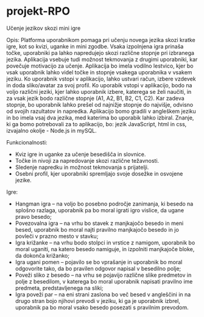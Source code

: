 # projekt-RPO
Učenje jezikov skozi mini igre

Opis:
Platforma uporabnikom pomaga pri učenju novega jezika skozi kratke igre, kot so kvizi, uganke in mini zgodbe. Vsaka izpolnjena igra prinaša točke, uporabniki pa lahko napredujejo skozi različne stopnje pri izbranega jezika. Aplikacija vsebuje tudi možnost tekmovanja z drugimi uporabniki, kar povečuje motivacijo za učenje. Aplikacija bo imela vodilno lestvico, kjer bo vsak uporabnik lahko videl točke in stopnje vsakega uporabnika v vsakem jeziku. Ko uporabnik vstopi v aplikacijo, lahko ustvari račun, izbere vzdevek in doda sliko/avatar za svoj profil. Ko uporabik vstopi v aplikacijo, bodo na voljo različni jeziki, kjer lahko uporabnik izbere, katerega se želi naučiti, in za vsak jezik bodo različne stopnje (A1, A2, B1, B2, C1, C2). Kar zadeva stopnje, bo uporabnik lahko prešel od najnižje stopnje do najvišje, odvisno od svojih razultatov in napredka. Aplikacijo bomo gradili v angleškem jeziku in bo imela vsaj dva jezika, med katerima bo uporabik lahko izbiral. Znanje, ki ga bomo potrebovali za to aplikacijo, bo: jezik JavaScript, html in css, izvajalno okolje - Node.js in mySQL.

Funkcionalnosti:
-	Kviz igre in uganke za učenje besedišča in slovnice.
-	Točke in nivoji za napredovanje skozi različne težavnosti.
-	Sledenje napredku in možnost tekmovanja s prijatelji.
-	Osebni profil, kjer uporabniki spremljajo svoje dosežke in osvojene jezike.

Igre:
-	Hangman igra – na voljo bo posebno področje zanimanja, ki besedo na splošno razlaga, uporabnik pa bo moral igrati igro vislice, da ugane pravo besedo;
-	Povezovalna igra – na vrhu bo stavek z manjkajočo besedo in meni besed, uporabnik bo moral najti pravilno manjkajočo besedo in jo povleči v prazno mesto v stavku;
-	Igra križanke – na vrhu bodo stolpci in vrstice z namigom, uporabnik bo moral uganiti, na katero besedo namiguje, in izpolniti manjkajoče bloke, da dokonča križanko;
-	Igra ugani pomen – pojavilo se bo vprašanje in uporabnik bo moral odgovorite tako, da bo pravilen odgovor napisal v besedilno polje;
-	Poveži sliko z besedo – na vrhu se pojavijo različne slike predmetov in polje z besedilom, v katerega bo moral uporabnik napisati pravilno ime predmeta, predstavljenega na sliki;
-	Igra poveži par – na eni strani zaslona bo več besed v angleščini in na drugo stran bojo njihovi prevodi v jeziku, ki ga je uporabnik izbrel, uporabnik pa bo moral vsako besedo posezati s pravilnim prevodom.
